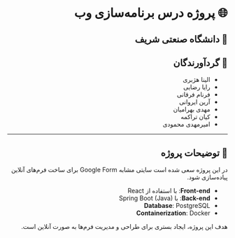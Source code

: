 <div dir="rtl" align="right">

# 🌐 پروژه درس برنامه‌سازی وب  

## 🏫 دانشگاه صنعتی شریف  

## 👥 گردآورندگان  
- الینا هژبری  
- رایا رضایی  
- فرنام فرقانی  
- آرین ایروانی  
- مهدی بهرامیان  
- کیان تراکمه  
- امیرمهدی محمودی  

---

## 📌 توضیحات پروژه  

در این پروژه سعی شده است سایتی مشابه Google Form برای ساخت فرم‌های آنلاین پیاده‌سازی شود.  

<ul dir="rtl">
  <li><b>Front-end</b>: با استفاده از React</li>
  <li><b>Back-end</b>: با Spring Boot (Java)</li>
  <li><b>Database</b>: PostgreSQL</li>
  <li><b>Containerization</b>: Docker</li>
</ul>

هدف این پروژه، ایجاد بستری برای طراحی و مدیریت فرم‌ها به صورت آنلاین است.  

</div>
